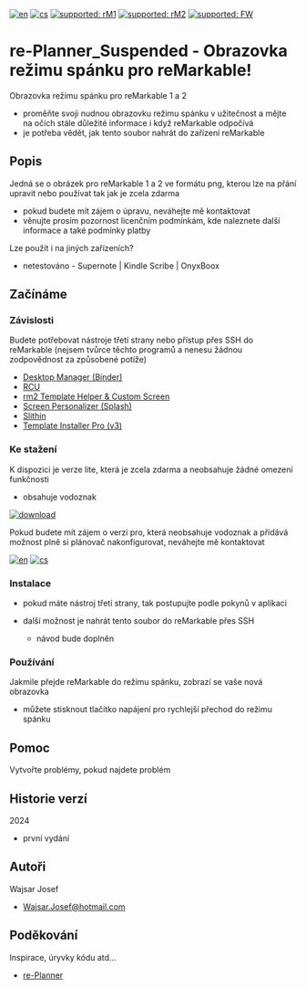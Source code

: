 [![en](https://img.shields.io/badge/lang-en-red.svg)](https://github.com/PepikVaio/reMarkable_re-Planner_suspended/tree/main)
[![cs](https://img.shields.io/badge/lang-cs-springgreen.svg)](https://github.com/PepikVaio/reMarkable_re-Planner_suspended/blob/main/.github/README.cs.md)
[![supported: rM1](https://img.shields.io/badge/rM1-supported-green)](https://remarkable.com/store/remarkable)
[![supported: rM2](https://img.shields.io/badge/rM2-supported-green)](https://remarkable.com/store/remarkable-2)
[![supported: FW](https://img.shields.io/badge/fw_3.xx-supported-green)]()



# re-Planner_Suspended - Obrazovka režimu spánku pro reMarkable!

Obrazovka režimu spánku pro reMarkable 1 a 2
* proměňte svoji nudnou obrazovku režimu spánku v užitečnost a mějte na očích stále důležité informace i když reMarkable odpočívá
* je potřeba vědět, jak tento soubor nahrát do zařízení reMarkable


## Popis

Jedná se o obrázek pro reMarkable 1 a 2 ve formátu png, kterou lze na přání upravit nebo používat tak jak je zcela zdarma
* pokud budete mít zájem o úpravu, neváhejte mě kontaktovat
* věnujte prosím pozornost licenčním podmínkám, kde naleznete další informace a také podmínky platby

Lze použít i na jiných zařízeních?
* netestováno - Supernote | Kindle Scribe | OnyxBoox



## Začínáme

### Závislosti

Budete potřebovat nástroje třetí strany nebo přístup přes SSH do reMarkable (nejsem tvůrce těchto programů a nenesu žádnou zodpovědnost za způsobené potíže)

* [Desktop Manager (Binder)](https://www.einkpads.com/products/binder-2)
* [RCU](http://www.davisr.me/projects/rcu/)
* [rm2 Template Helper & Custom Screen](https://www.freeremarkabletools.com/)
* [Screen Personalizer (Splash)](https://www.einkpads.com/products/remarkable-splash)
* [Slithin](https://github.com/furesoft/Slithin)
* [Template Installer Pro (v3)](https://www.einkpads.com/products/template-installer-3)



### Ke stažení
K dispozici je verze lite, která je zcela zdarma a neobsahuje žádné omezení funkčnosti
* obsahuje vodoznak

[![download](https://img.shields.io/badge/download-latest_release-slategray)](https://github.com/PepikVaio/reMarkable_re-Planner_suspended/releases)

Pokud budete mít zájem o verzi pro, která neobsahuje vodoznak a přidává možnost plně si plánovač nakonfigurovat, neváhejte mě kontaktovat

[![en](https://img.shields.io/badge/payment-en-blue.svg)](https://github.com/PepikVaio/reMarkable_re-Planner_suspended/blob/main/.github/PAYMENT.md)
[![cs](https://img.shields.io/badge/payment-cs-green.svg)](https://github.com/PepikVaio/reMarkable_re-Planner_suspended/blob/main/.github/PAYMENT.cs.md)

### Instalace
* pokud máte nástroj třetí strany, tak postupujte podle pokynů v aplikaci

* další možnost je nahrát tento soubor do reMarkable přes SSH
  * návod bude doplněn


### Používání
Jakmile přejde reMarkable do režimu spánku, zobrazí se vaše nová obrazovka
* můžete stisknout tlačítko napájení pro rychlejší přechod do režimu spánku


## Pomoc
Vytvořte problémy, pokud najdete problém


## Historie verzí

2024
* první vydání


## Autoři

Wajsar Josef
* Wajsar.Josef@hotmail.com


## Poděkování

Inspirace, úryvky kódu atd...
* [re-Planner](https://github.com/PepikVaio/reMarkable_re-Planner)
